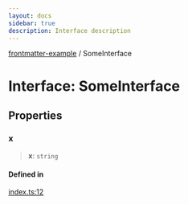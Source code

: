 ```yaml
---
layout: docs
sidebar: true
description: Interface description
---
```


[frontmatter-example](../README.md) / SomeInterface

# Interface: SomeInterface

## Properties

### x

> **x**: `string`

#### Defined in

[index.ts:12](https://github.com/typedoc2md/typedoc-plugin-markdown-examples/blob/main/examples/frontmatter/src/index.ts#L12)
